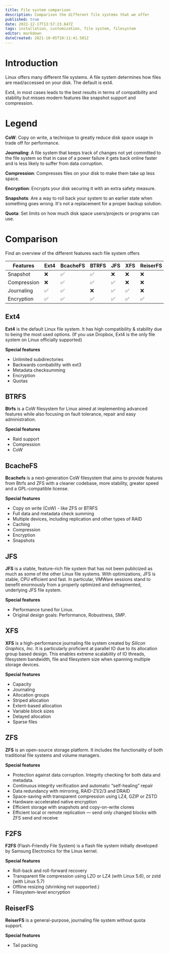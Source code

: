 ```yaml
---
title: File system comparison
description: Comparison the different file systems that we offer
published: true
date: 2022-12-17T13:57:23.647Z
tags: installation, customization, file system, filesystem
editor: markdown
dateCreated: 2021-10-05T10:11:41.501Z
---
```


# Introduction
Linux offers many different file systems. A file system determines how files are read/accessed on your disk. The default is ext4.

Ext4, in most cases leads to the best results in terms of compatibility and stability but misses modern features like snapshot support and compression.

# Legend

**CoW**: Copy on write, a technique to greatly reduce disk space usage in trade off for performance.

**Journaling**: A file system that keeps track of changes not yet committed to the file system so that in case of a power failure it gets back online faster and is less likely to suffer from data corruption.

**Compression**: Compresses files on your disk to make them take up less space.

**Encryption**: Encrypts your disk securing it with an extra safety measure.

**Snapshots**: Are a way to roll back your system to an earlier state when something goes wrong. It's not a replacement for a proper backup solution.

**Quota**: Set limits on how much disk space users/projects or programs can use.

# Comparison
Find an overview of the different features each file system offers 

| Features | Ext4 | BcacheFS | BTRFS | JFS | XFS | ReiserFS | F2FS | ZFS |
| --- | --- | --- | --- | --- | --- | --- | --- | --- |
| Snapshot | ❌   | ✅   | ✅   | ❌   | ❌   | ❌   | ❌   | ✅   |
| Compression | ❌   | ✅   | ✅   | ✅   | ❌   | ❌   | ✅   | ✅   |
| Journaling | ✅   | ✅   | ❌   | ✅   | ✅   | ❌   | ❌   | ❌   |
| Encryption | ✅   | ✅   | ✅   | ✅   | ✅   | ✅   | ✅   | ✅   |

## Ext4
**Ext4** is the default Linux file system. It has high compatibility & stability due to being the most used options. (If you use Dropbox, Ext4 is the only file system on Linux officially supported)

**Special features**
-   Unlimited subdirectories
-   Backwards combability with ext3
-   Metadata checksumming
-   Encryption
-   Quotas

## BTRFS
**Btrfs** is a CoW filesystem for Linux aimed at implementing advanced features while also focusing on fault tolerance, repair and easy administration.

**Special features**
-   Raid support
-   Compression
-   CoW

## BcacheFS
**Bcachefs** is a next-generation CoW filesystem that aims to provide features from Btrfs and ZFS with a cleaner codebase, more stability, greater speed and a GPL-compatible license.

**Special features**
-   Copy on write (CoW) - like ZFS or BTRFS
-   Full data and metadata check summing
-   Multiple devices, including replication and other types of RAID
-   Caching
-   Compression
-   Encryption
-   Snapshots

## JFS
**JFS** is a stable, feature-rich file system that has not been publicized as much as some of the other Linux file systems. With optimizations, JFS is stable, CPU efficient and fast. In particular, VMWare sessions stand to benefit enormously from a properly optimized and defragmented, underlying JFS file system.

**Special features**
-   Performance tuned for Linux.
-   Original design goals: Performance, Robustness, SMP.

## XFS
**XFS** is a high-performance journaling file system created by *Silicon Graphics, Inc.* It is particularly proficient at parallel IO due to its allocation group based design. This enables extreme scalability of IO threads, filesystem bandwidth, file and filesystem size when spanning multiple storage devices.

**Special features**
-   Capacity
-   Journaling
-   Allocation groups
-   Striped allocation
-   Extent-based allocation
-   Variable block sizes
-   Delayed allocation
-   Sparse files

## ZFS
**ZFS** is an open-source storage platform. It includes the functionality of both traditional file systems and volume managers. 

**Special features**
-   Protection against data corruption. Integrity checking for both data and metadata.
-   Continuous integrity verification and automatic “self-healing” repair
-   Data redundancy with mirroring, RAID-Z1/2/3 and DRAID
-   Space-saving with transparent compression using LZ4, GZIP or ZSTD
-   Hardware-accelerated native encryption
-   Efficient storage with snapshots and copy-on-write clones
-   Efficient local or remote replication — send only changed blocks with ZFS send and receive

## F2FS
**F2FS** (Flash-Friendly File System) is a flash file system initially developed by Samsung Electronics for the Linux kernel.

**Special features**
-   Roll-back and roll-forward recovery
-   Transparent file compression using LZO or LZ4 (with Linux 5.6), or zstd (with Linux 5.7)
-   Offline resizing (shrinking not supported.)
-   Filesystem-level encryption

## ReiserFS

**ReiserFS** is a general-purpose, journaling file system without quota support.

**Special features**
-   Tail packing